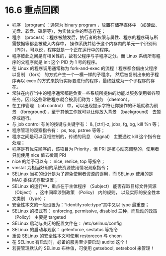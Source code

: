 # 16.6 重点回顾

-   程序 （program）：通常为 binary program ，放置在储存媒体中 （如硬盘、光盘、软盘、磁带等），为实体文件的型态存在；
-   程序 （process）：程序被触发后，执行者的权限与属性、程序的程序码与所需数据等都会被载入内存中， 操作系统并给予这个内存内的单元一个识别码 （PID），可以说，程序就是一个正在运行中的程序。
-   程序彼此之间是有相关性的，故有父程序与子程序之分。而 Linux 系统所有程序的父程序就是 init 这个 PID 为 1 号的程序。
-   在 Linux 的程序调用通常称为 fork-and-exec 的流程！程序都会借由父程序以复制 （fork） 的方式产生一个一模一样的子程序， 然后被复制出来的子程序再以 exec 的方式来执行实际要进行的程序，最终就成为一个子程序的存在。
-   常驻在内存当中的程序通常都是负责一些系统所提供的功能以服务使用者各项任务，因此这些常驻程序就会被我们称为：服务 （daemon）。
-   在工作管理 （job control） 中，可以出现提示字符让你操作的环境就称为前景 （foreground），至于其他工作就可以让你放入背景 （background） 去暂停或运行。
-   与 job control 有关的按键与关键字有： &, \[ctrl\]-z, jobs, fg, bg, kill %n 等；
-   程序管理的观察指令有： ps, top, pstree 等等；
-   程序之间是可以互相控制的，传递的讯息 （signal） 主要通过 kill 这个指令在处理；
-   程序是有优先顺序的，该项目为 Priority，但 PRI 是核心动态调整的，使用者只能使用 nice 值去微调 PRI
-   nice 的给予可以有： nice, renice, top 等指令；
-   vmstat 为相当好用的系统资源使用情况观察指令；
-   SELinux 当初的设计是为了避免使用者资源的误用，而 SELinux 使用的是 MAC 委任式存取设置；
-   SELinux 的运行中，重点在于主体程序 （Subject） 能否存取目标文件资源 （Object） ，这中间牵涉到政策 （Policy） 内的规则， 以及实际的安全性本文类别 （type）；
-   安全性本文的一般设置为：“Identify:role:type”其中又以 type 最重要；
-   SELinux 的模式有： enforcing, permissive, disabled 三种，而启动的政策 （Policy） 主要是 targeted
-   SELinux 启动与关闭的配置文件在： /etc/selinux/config
-   SELinux 的启动与观察： getenforce, sestatus 等指令
-   重设 SELinux 的安全性本文可使用 restorecon 与 chcon
-   在 SELinux 有启动时，必备的服务至少要启动 auditd 这个！
-   若要管理默认的 SELinux 布林值，可使用 getsebool, setsebool 来管理！